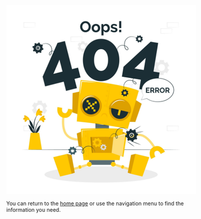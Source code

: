 [![Custom Image](_media/404.jpg)](composer?id=what-is-composer)

You can return to the [home page](./) or use the navigation menu to find the information you need.
